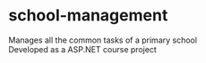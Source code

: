 # school-management
Manages all the common tasks of a primary school<br />
Developed as a ASP.NET course project
